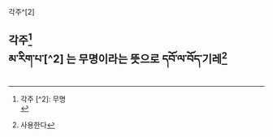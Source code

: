 각주^[2]<br>

각주[^1]<br>
མ་རིག་པ་[^2] 는 무명이라는 뜻으로 དབོ་ལ་བོད་기레[^3]<br>
---------
[^1]: 각주 [^2]: 무명<br> 
[^3]: 사용한다